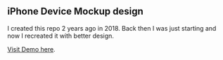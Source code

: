 ## iPhone Device Mockup design

I created this repo 2 years ago in 2018. Back then I was just starting and now I recreated it with better design.

[Visit Demo here](https://itxshakil.github.io/apple-layout/).

